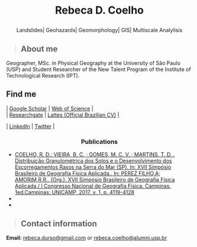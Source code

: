 
   #  <p align="center">Rebeca D. Coelho </p>  
   


<p align="center"> Landslides| Geohazards| Geomorphology| GIS| Multiscale Analylisis </p> 


> ## About me
Geographer, MSc. in Physical Geography at the University of São Paulo (USP) and Student Researcher of the New Talent Program of the Institute of Technological Research (IPT). 

## Find me

| [Google Scholar](https://scholar.google.com.br/citations?hl=pt-BR&user=H17um_wAAAAJ)  | [Web of Science](https://publons.com/researcher/3131939/rebeca-durco-coelho)  |   
| [Researchgate](https://www.researchgate.net/profile/Rebeca_Coelho2)                   | [Lattes (Official Brazilian CV)](http://buscatextual.cnpq.br/buscatextual/visualizacv.do?metodo=apresentar&id=K4324962P9) |

| [LinkedIn](https://www.linkedin.com/in/rebeca-dur%C3%A7o-coelho-35b699159)  | [Twitter](https://www.twitter.com/RebecaDurso)  |



### <p align="center">Publications </p> 


- [COELHO, R. D.; VIEIRA, B. C. ; GOMES, M. C. V. ; MARTINS, T. D. . Distribuição Granulométrica dos Solos e o Desenvolvimento dos Escorregamentos Rasos na Serra do Mar (SP). In: XVII Simpósio Brasileiro de Geografia Física Aplicada.. In: PEREZ FILHO,A; AMORIM,R.R.. (Org.). XVII Simpósio Brasileiro de Geografia Física Aplicada / I Congresso Nacional de Geografia Física. Campinas. 1ed.Campinas: UNICAMP, 2017, v. 1, p. 4119-4128](https://ocs.ige.unicamp.br/ojs/sbgfa/article/view/2565)
-
-



> ## Contact information

**Email:** [rebeca.durso@gmail.com](mailto:rebeca.durso@gmail.com)   or  [rebeca.coelho@alumni.usp.br](mailto:rebeca.coelho@usp.br)




